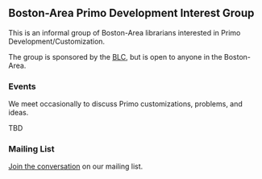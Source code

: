 ## Boston-Area Primo Development Interest Group

This is an informal group of Boston-Area librarians interested in Primo Development/Customization. 

The group is sponsored by the [BLC](https://blc.org/communities/technology), but is open to anyone in the Boston-Area. 

### Events
We meet occasionally to discuss Primo customizations, problems, and ideas.

TBD

### Mailing List

[Join the conversation](https://lists.unh.edu/mailman/listinfo/blc.primo) on our mailing list.
